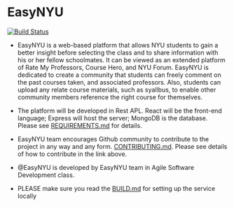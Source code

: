 # EasyNYU

[![Build Status](https://travis-ci.com/nyu-software-engineering/fall-2019-easy-nyu.svg?branch=master)](https://travis-ci.com/nyu-software-engineering/fall-2019-easy-nyu)

- EasyNYU is a web-based platform that allows NYU students to gain a better insight before selecting the class and to share information with his or her fellow schoolmates. It can be viewed as an extended platform of Rate My Professors, Course Hero, and NYU Forum. EasyNYU is dedicated to create a community that students can freely comment on the past courses taken, and associated professors. Also, students can upload any relate course materials, such as syallbus, to enable other community members reference the right course for themselves.

- The platform will be developed in Rest APL. React will be the front-end language; Express will host the server; MongoDB is the database. Please see [REQUIREMENTS.md](https://github.com/nyu-software-engineering/fall-2019-easy-nyu/blob/master/REQUIREMENTS.md) for details.

- EasyNYU team encourages Github community to contribute to the project in any way and any form. [CONTRIBUTING.md](https://github.com/nyu-software-engineering/fall-2019-easy-nyu/blob/master/CONTRIBUTING.md). Please see details of how to contribute in the link above.

- @EasyNYU is developed by EasyNYU team in Agile Software Development class.

- PLEASE make sure you read the [BUILD.md](https://github.com/nyu-software-engineering/fall-2019-easy-nyu/blob/spike/13%2C17%2C18/project-setup/BUILD.md) for setting up the service locally
